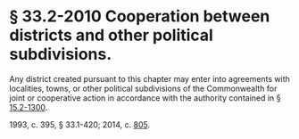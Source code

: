 # § 33.2-2010 Cooperation between districts and other political subdivisions.

<p>Any district created pursuant to this chapter may enter into agreements with localities, towns, or other political subdivisions of the Commonwealth for joint or cooperative action in accordance with the authority contained in § <a href='http://law.lis.virginia.gov/vacode/15.2-1300/'>15.2-1300</a>.</p><p>1993, c. 395, § 33.1-420; 2014, c. <a href='http://lis.virginia.gov/cgi-bin/legp604.exe?141+ful+CHAP0805'>805</a>.</p>